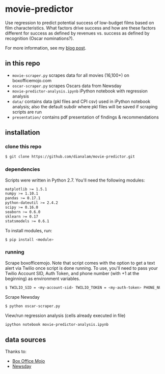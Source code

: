 # movie-predictor
Use regression to predict potential success of low-budget films based on film characteristics. What factors drive success and how are these factors different for success as defined by revenues vs. success as defined by recognition (Oscar nominations?). 

For more information, see my [blog post](http://dianalam.github.io/2016/01/30/movie-success.html).

## in this repo
* `movie-scraper.py` scrapes data for all movies (16,100+) on boxofficemojo.com
* `oscar-scraper.py` scrapes Oscars data from Newsday 
* `movie-predictor-analysis.ipynb` iPython notebook with regression analysis 
* `data/` contains data (pkl files and CPI csv) used in iPython notebook analysis; also the default subdir where pkl files will be saved if scraping scripts are run
* `presentation/` contains pdf presentation of findings & recommendations

## installation
### clone this repo  
```bash
$ git clone https://github.com/dianalam/movie-predictor.git
```

### dependencies
Scripts were written in Python 2.7. You'll need the following modules: 
```bash
matplotlib >= 1.5.1  
numpy >= 1.10.1  
pandas >= 0.17.1  
python-dateutil >= 2.4.2
scipy >= 0.16.0
seaborn >= 0.6.0
sklearn >= 0.17
statsmodels >= 0.6.1
```

To install modules, run:  
```bash
$ pip install <module>
```

### running
Scrape boxofficemojo. Note that script comes with the option to get a text alert via Twilio once script is done running. To use, you'll need to pass your Twilio Account SID, Auth Token, and phone number (with +1 at the beginning) as environment variables.
```bash
$ TWILIO_SID = <my-account-sid> TWILIO_TOKEN = <my-auth-token> PHONE_NUM = <my-phone-number> python movie-scraper.py
```


Scrape Newsday
```bash
$ python oscar-scraper.py
```


View/run regression analysis (cells already executed in file)
```bash
ipython notebook movie-predictor-analysis.ipynb
```

## data sources
Thanks to: 
* [Box Office Mojo](http://boxofficemojo.com)
* [Newsday](http://data.newsday.com/long-island/data/entertainment/movies/oscar-winners-history/)
